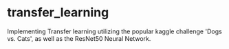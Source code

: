 # transfer_learning
Implementing Transfer learning utilizing the popular kaggle challenge 'Dogs vs. Cats', as well as the ResNet50 Neural Network.
